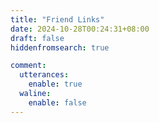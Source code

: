 ```yaml
---
title: "Friend Links"
date: 2024-10-28T00:24:31+08:00
draft: false
hiddenfromsearch: true

comment:
  utterances:
    enable: true
  waline:
    enable: false
---
```


<div class="linkpage"><ul id="friendsList"></ul></div>

<script type="text/javascript">
var myFriends = [
    ["https://www.cnpatrickstar.com/", "https://www.cnpatrickstar.com/images/avatar.jpg", "Patrick Star - 学长", "派大星的石头屋"], 
    ["https://www.f1nley.xyz/", "https://avatars.githubusercontent.com/u/32237950?v=4", "Finley Ge - 学长", "Keep learning, coding, thinking."], 
    ["https://gggaaalleeee.top/", "https://gggaaalleeee.top/image/avatar.jpg", "gggaaallleee - 学长", "阳和启蛰，天雨流芳。"], 
    ["https://www.lonesome.cn/", "https://www.lonesome.cn/assets/avatar.png", "Ximo - 同学", "惜寞的无人小间"], 
    ["https://blog.bluebird.icu/", "https://blog.bluebird.icu/config/head.jpg", "青鸟 - 同学", "青鸟のBlog"], 
    ["https://ljw030710.github.io/", "https://avatars.githubusercontent.com/u/115199222?v=4", "iolzyy - 同学", "人生如一片静水，唯有内心澄澈，方能映照出真正的天地。"],
    ["https://blog.liip.fun/", "https://blog.liip.fun/avatar.jpg", "离谱 - 学弟", "离谱的blog"],
];

// 以下为核心功能内容，修改前请确保理解您的行为内容与可能造成的结果
var  targetList = document.getElementById("friendsList");
while (myFriends.length > 0) {
    var rndNum = 0;
    var friendNode = document.createElement("li");
    var friend_link = document.createElement("a"), 
        friend_img = document.createElement("img"), 
        friend_name = document.createElement("h4"), 
        friend_about = document.createElement("p")
    ;
    friend_link.target = "_blank";
    friend_link.href = myFriends[rndNum][0];
    friend_img.src=myFriends[rndNum][1];
    friend_name.innerText = myFriends[rndNum][2];
    friend_about.innerText = myFriends[rndNum][3];
    friend_link.appendChild(friend_img);
    friend_link.appendChild(friend_name);
    friend_link.appendChild(friend_about);
    friendNode.appendChild(friend_link);
    targetList.appendChild(friendNode);
    myFriends.splice(rndNum, 1);
}
</script>

<style>

.linkpage ul {
    color: rgba(255,255,255,.15)
}

.linkpage ul:after {
    content: " ";
    clear: both;
    display: block
}

.linkpage li {
    float: left;
    width: 48%;
    position: relative;
    -webkit-transition: .3s ease-out;
    transition: .3s ease-out;
    border-radius: 5px;
    line-height: 1.3;
    height: 90px;
    display: block
}

[data-theme='dark'] .linkpage h4 {
    color: #dddddd;
}

.linkpage h3 {
    margin: 15px -25px;
    padding: 0 25px;
    border-left: 5px solid #51aded;
    background-color: #f7f7f7;
    font-size: 25px;
    line-height: 40px
}

.linkpage li:hover {
    background: rgba(230,244,250,.5);
    cursor: pointer
}

.linkpage li a {
    padding: 0 10px 0 90px
}

.linkpage li a img {
    width: 60px;
    height: 60px;
    border-radius: 50%;
    position: absolute;
    top: 15px;
    left: 15px;
    cursor: pointer;
    margin: auto;
    border: none
}

.linkpage li a h4 {
    color: #333;
    font-size: 18px;
    margin: 0 0 7px;
    padding-left: 90px
}

.linkpage li a h4:hover {
    color: #51aded
}

.linkpage li a h4, .linkpage li a p {
    cursor: pointer;
    white-space: nowrap;
    text-overflow: ellipsis;
    overflow: hidden;
    line-height: 1.4;
    margin: 0 !important;
}

.linkpage li a p {
    font-size: 12px;
    color: #999;
    padding-left: 90px
}

@media(max-width: 460px) {
    .linkpage li {
        width:97%
    }

    .linkpage ul {
        padding-left: 5px
    }
}

</style>